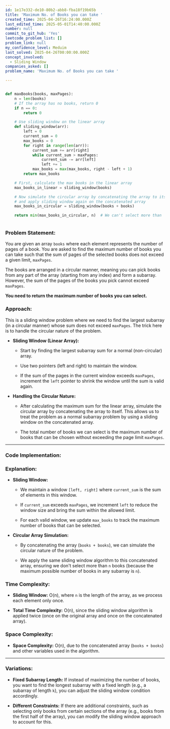 ```yaml
---
id: 1e17e332-de10-80b2-abb8-fba18f19b65b
title: 'Maximum No. of Books you can take '
created_time: 2025-04-26T16:24:00.000Z
last_edited_time: 2025-05-01T14:40:00.000Z
number: null
commit_to_git_hub: 'Yes'
leetcode_problem_list: []
problem_link: null
my_confidence_level: Meduim
last_solved: 2025-04-26T00:00:00.000Z
concept_involved:
  - Sliding Window
companies_asked: []
problem_name: 'Maximum No. of Books you can take '

---
```


```python

def maxBooks(books, maxPages):
    n = len(books)
    # If the array has no books, return 0
    if n == 0:
        return 0

    # Use sliding window on the linear array
    def sliding_window(arr):
        left = 0
        current_sum = 0
        max_books = 0
        for right in range(len(arr)):
            current_sum += arr[right]
            while current_sum > maxPages:
                current_sum -= arr[left]
                left += 1
            max_books = max(max_books, right - left + 1)
        return max_books

    # First, calculate the max books in the linear array
    max_books_in_linear = sliding_window(books)

    # Now simulate the circular array by concatenating the array to itself
    # and apply sliding window again on the concatenated array
    max_books_in_circular = sliding_window(books + books)

    return min(max_books_in_circular, n)  # We can't select more than `n` books



```

### **Problem Statement:**

You are given an array `books` where each element represents the number of pages of a book. You are asked to find the maximum number of books you can take such that the sum of pages of the selected books does not exceed a given limit, `maxPages`.

The books are arranged in a circular manner, meaning you can pick books from any part of the array (starting from any index) and form a subarray. However, the sum of the pages of the books you pick cannot exceed `maxPages`.

**You need to return the maximum number of books you can select.**

### **Approach:**

This is a sliding window problem where we need to find the largest subarray (in a circular manner) whose sum does not exceed `maxPages`. The trick here is to handle the circular nature of the problem.

*   **Sliding Window (Linear Array):**

    *   Start by finding the largest subarray sum for a normal (non-circular) array.

    *   Use two pointers (left and right) to maintain the window.

    *   If the sum of the pages in the current window exceeds `maxPages`, increment the `left` pointer to shrink the window until the sum is valid again.

*   **Handling the Circular Nature:**

    *   After calculating the maximum sum for the linear array, simulate the circular array by concatenating the array to itself. This allows us to treat the problem as a normal subarray problem by using a sliding window on the concatenated array.

    *   The total number of books we can select is the maximum number of books that can be chosen without exceeding the page limit `maxPages`.

***

### **Code Implementation:**

### **Explanation:**

*   **Sliding Window:**

    *   We maintain a window `[left, right]` where `current_sum` is the sum of elements in this window.

    *   If `current_sum` exceeds `maxPages`, we increment `left` to reduce the window size and bring the sum within the allowed limit.

    *   For each valid window, we update `max_books` to track the maximum number of books that can be selected.

*   **Circular Array Simulation:**

    *   By concatenating the array (`books + books`), we can simulate the circular nature of the problem.

    *   We apply the same sliding window algorithm to this concatenated array, ensuring we don't select more than `n` books (because the maximum possible number of books in any subarray is `n`).

### **Time Complexity:**

*   **Sliding Window:** O(n), where `n` is the length of the array, as we process each element only once.

*   **Total Time Complexity:** O(n), since the sliding window algorithm is applied twice (once on the original array and once on the concatenated array).

### **Space Complexity:**

*   **Space Complexity:** O(n), due to the concatenated array (`books + books`) and other variables used in the algorithm.

***

### **Variations:**

*   **Fixed Subarray Length:** If instead of maximizing the number of books, you want to find the longest subarray with a fixed length (e.g., a subarray of length `k`), you can adjust the sliding window condition accordingly.

*   **Different Constraints:** If there are additional constraints, such as selecting only books from certain sections of the array (e.g., books from the first half of the array), you can modify the sliding window approach to account for this.
